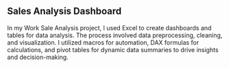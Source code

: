 ## Sales Analysis Dashboard
In my Work Sale Analysis project, I used Excel to create dashboards and tables for data analysis. The process involved data preprocessing, cleaning, and visualization. I utilized macros for automation, DAX formulas for calculations, and pivot tables for dynamic data summaries to drive insights and decision-making.
